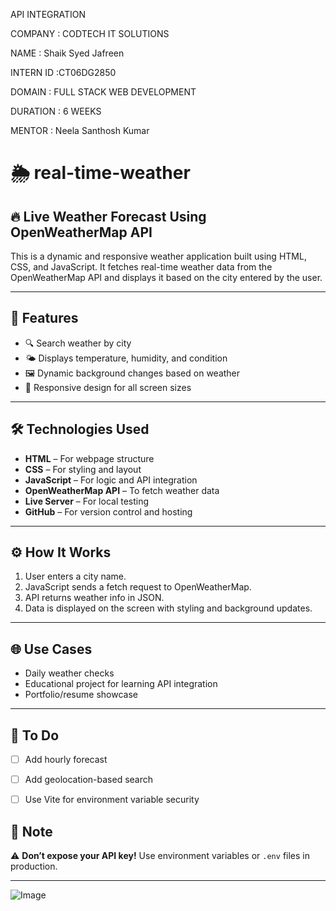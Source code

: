 API INTEGRATION

COMPANY : CODTECH IT SOLUTIONS

NAME : Shaik Syed Jafreen

INTERN ID :CT06DG2850

DOMAIN : FULL STACK WEB DEVELOPMENT

DURATION : 6 WEEKS

MENTOR : Neela Santhosh Kumar
# 🌦️ real-time-weather

## 🔥 Live Weather Forecast Using OpenWeatherMap API

This is a dynamic and responsive weather application built using HTML, CSS, and JavaScript. It fetches real-time weather data from the OpenWeatherMap API and displays it based on the city entered by the user.

---

## 📌 Features

- 🔍 Search weather by city
- 🌤️ Displays temperature, humidity, and condition
- 🖼️ Dynamic background changes based on weather
- 📱 Responsive design for all screen sizes

---

## 🛠️ Technologies Used

- **HTML** – For webpage structure  
- **CSS** – For styling and layout  
- **JavaScript** – For logic and API integration  
- **OpenWeatherMap API** – To fetch weather data  
- **Live Server** – For local testing  
- **GitHub** – For version control and hosting  

---

## ⚙️ How It Works

1. User enters a city name.
2. JavaScript sends a fetch request to OpenWeatherMap.
3. API returns weather info in JSON.
4. Data is displayed on the screen with styling and background updates.

---

## 🌐 Use Cases

- Daily weather checks
- Educational project for learning API integration
- Portfolio/resume showcase

---

## 🚧 To Do

- [ ] Add hourly forecast
- [ ] Add geolocation-based search
- [ ] Use Vite for environment variable security


## 📢 Note

⚠️ **Don’t expose your API key!** Use environment variables or `.env` files in production.

---

![Image](https://github.com/user-attachments/assets/3c973447-a7c7-41d6-afec-00823eb7838e)
